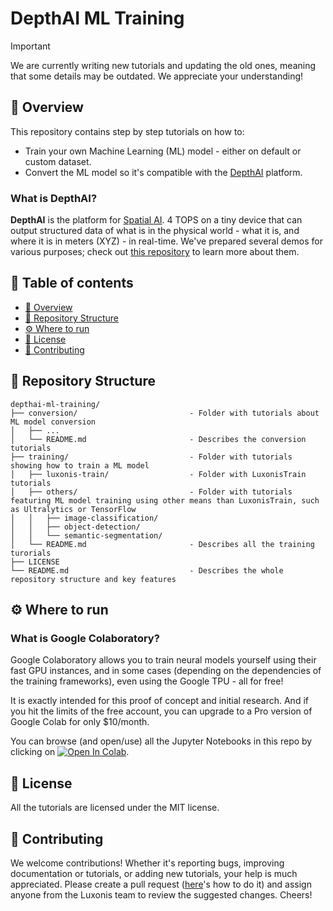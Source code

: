 # DepthAI ML Training

> [!IMPORTANT]  
> We are currently writing new tutorials and updating the old ones, meaning that some details may be outdated. We appreciate your understanding!

<a name ="overview"></a>

## 🌟 Overview

This repository contains step by step tutorials on how to:

- Train your own Machine Learning (ML) model - either on default or custom dataset.
- Convert the ML model so it's compatible with the [DepthAI](https://rvc4.docs.luxonis.com/software/) platform.

### What is DepthAI?

**DepthAI** is the platform for [Spatial AI](https://rvc4.docs.luxonis.com/software/perception/spatial-ai/). 4 TOPS on a tiny device that can output structured data of what is in the physical world - what it is, and where it is in meters (XYZ) - in real-time. We've prepared several demos for various purposes; check out [this repository](https://github.com/luxonis/depthai-experiments) to learn more about them.

## 📜 Table of contents

- [🌟 Overview](#overview)
- [📂 Repository Structure](#repo-structure)
- [⚙️ Where to run](#run-env)
- [📄 License](#license)
- [🤝 Contributing](#contributing)

<a name="repo-structure"></a>

## 📂 Repository Structure

    depthai-ml-training/
    ├── conversion/                         - Folder with tutorials about ML model conversion
    │   ├── ...
    │   └── README.md                       - Describes the conversion tutorials
    ├── training/                           - Folder with tutorials showing how to train a ML model
    │   ├── luxonis-train/                  - Folder with LuxonisTrain tutorials
    │   ├── others/                         - Folder with tutorials featuring ML model training using other means than LuxonisTrain, such as Ultralytics or TensorFlow
    │   │   ├── image-classification/
    │   │   ├── object-detection/
    │   │   └── semantic-segmentation/
    │   └── README.md                       - Describes all the training turorials
    ├── LICENSE 
    └── README.md                           - Describes the whole repository structure and key features

<a name="run-env"></a>

## ⚙️ Where to run

### What is Google Colaboratory?

Google Colaboratory allows you to train neural models yourself using their fast GPU instances, and in some cases (depending on the dependencies of the training frameworks), even using the Google TPU - all for free!

It is exactly intended for this proof of concept and initial research.  And if you hit the limits of the free account, you can upgrade to a Pro version of Google Colab for only $10/month.

You can browse (and open/use) all the Jupyter Notebooks in this repo by clicking on [![Open In Colab](https://colab.research.google.com/assets/colab-badge.svg)](https://colab.research.google.com/github/luxonis/depthai-ml-training).

<a name="license"></a>

## 📄 License

All the tutorials are licensed under the MIT license.

<a name="contributing"></a>

## 🤝 Contributing

We welcome contributions! Whether it's reporting bugs, improving documentation or tutorials, or adding new tutorials, your help is much appreciated. Please create a pull request ([here](https://docs.github.com/en/pull-requests/collaborating-with-pull-requests/proposing-changes-to-your-work-with-pull-requests/creating-a-pull-request)'s how to do it) and assign anyone from the Luxonis team to review the suggested changes. Cheers!